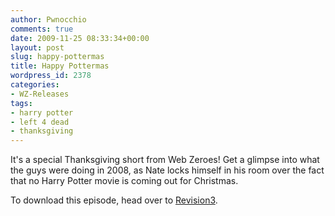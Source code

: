 ```yaml
---
author: Pwnocchio
comments: true
date: 2009-11-25 08:33:34+00:00
layout: post
slug: happy-pottermas
title: Happy Pottermas
wordpress_id: 2378
categories:
- WZ-Releases
tags:
- harry potter
- left 4 dead
- thanksgiving
---
```


It's a special Thanksgiving short from Web Zeroes! Get a glimpse into what the guys were doing in 2008, as Nate locks himself in his room over the fact that no Harry Potter movie is coming out for Christmas.

To download this episode, head over to [Revision3](http://www.revision3.com/webzeroes/happypottermas/).
